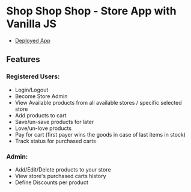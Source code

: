# Shop Shop Shop - Store App with Vanilla JS
- [Deployed App](https://yanivsapp.herokuapp.com/)

## Features
### Registered Users:
- Login/Logout
- Become Store Admin
- View Available products from all available stores / specific selected store
- Add products to cart
- Save/un-save products for later
- Love/un-love products
- Pay for cart (first payer wins the goods in case of last items in stock)
- Track status for purchased carts

### Admin:
- Add/Edit/Delete products to your store
- View store's purchased carts history
- Define Discounts per product
